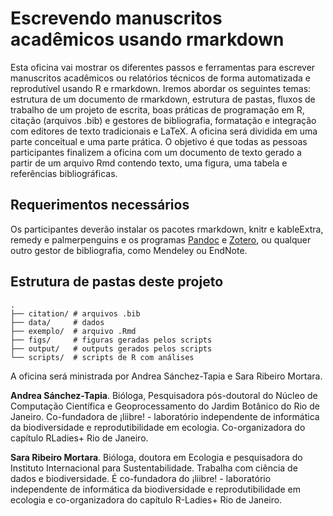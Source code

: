 # Escrevendo manuscritos acadêmicos usando rmarkdown

Esta oficina vai mostrar os diferentes passos e ferramentas para escrever manuscritos acadêmicos ou relatórios técnicos de forma automatizada e reprodutível usando R e rmarkdown. Iremos abordar os seguintes temas: estrutura de um documento de rmarkdown, estrutura de pastas, fluxos de trabalho de um projeto de escrita, boas práticas de programação em R, citação (arquivos .bib) e gestores de bibliografia, formatação e integração com editores de texto tradicionais e LaTeX. A oficina será dividida em uma parte conceitual e uma parte prática. O objetivo é que todas as pessoas participantes finalizem a oficina com um documento de texto gerado a partir de um arquivo Rmd contendo texto, uma figura, uma tabela e referências bibliográficas.

## Requerimentos necessários
Os participantes deverão instalar os pacotes rmarkdown, knitr e kableExtra, remedy e palmerpenguins e os programas [Pandoc](https://pandoc.org/installing.html) e [Zotero](https://www.zotero.org/), ou qualquer outro gestor de bibliografia, como Mendeley ou EndNote.

## Estrutura de pastas deste projeto
    .
    ├── citation/ # arquivos .bib
    ├── data/     # dados
    ├── exemplo/  # arquivo .Rmd
    ├── figs/     # figuras geradas pelos scripts
    ├── output/   # outputs gerados pelos scripts
    └── scripts/  # scripts de R com análises

A oficina será ministrada por Andrea Sánchez-Tapia e Sara Ribeiro Mortara. 

**Andrea Sánchez-Tapia**. Bióloga, Pesquisadora pós-doutoral do Núcleo de Computação Científica e Geoprocessamento do Jardim Botânico do Rio de Janeiro. Co-fundadora de ¡liibre! - laboratório independente de informática da biodiversidade e reprodutibilidade em ecologia. Co-organizadora do capítulo RLadies+ Rio de Janeiro.

**Sara Ribeiro Mortara**. Bióloga, doutora em Ecologia e pesquisadora do Instituto Internacional para Sustentabilidade. Trabalha com ciência de dados e biodiversidade. É co-fundadora do ¡liibre! - laboratório independente de informática da biodiversidade e reprodutibilidade em ecologia e co-organizadora do capítulo R-Ladies+ Rio de Janeiro.
